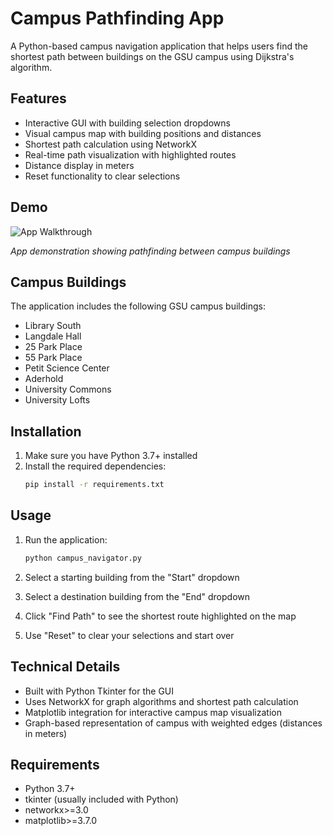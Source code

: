 # Campus Pathfinding App

A Python-based campus navigation application that helps users find the shortest path between buildings on the GSU campus using Dijkstra's algorithm.

## Features

- Interactive GUI with building selection dropdowns
- Visual campus map with building positions and distances
- Shortest path calculation using NetworkX
- Real-time path visualization with highlighted routes
- Distance display in meters
- Reset functionality to clear selections

## Demo

![App Walkthrough](Walkthrough.gif)

*App demonstration showing pathfinding between campus buildings*

## Campus Buildings

The application includes the following GSU campus buildings:
- Library South
- Langdale Hall
- 25 Park Place
- 55 Park Place
- Petit Science Center
- Aderhold
- University Commons
- University Lofts

## Installation

1. Make sure you have Python 3.7+ installed
2. Install the required dependencies:
   ```bash
   pip install -r requirements.txt
   ```

## Usage

1. Run the application:
   ```bash
   python campus_navigator.py
   ```

2. Select a starting building from the "Start" dropdown
3. Select a destination building from the "End" dropdown
4. Click "Find Path" to see the shortest route highlighted on the map
5. Use "Reset" to clear your selections and start over

## Technical Details

- Built with Python Tkinter for the GUI
- Uses NetworkX for graph algorithms and shortest path calculation
- Matplotlib integration for interactive campus map visualization
- Graph-based representation of campus with weighted edges (distances in meters)

## Requirements

- Python 3.7+
- tkinter (usually included with Python)
- networkx>=3.0
- matplotlib>=3.7.0
